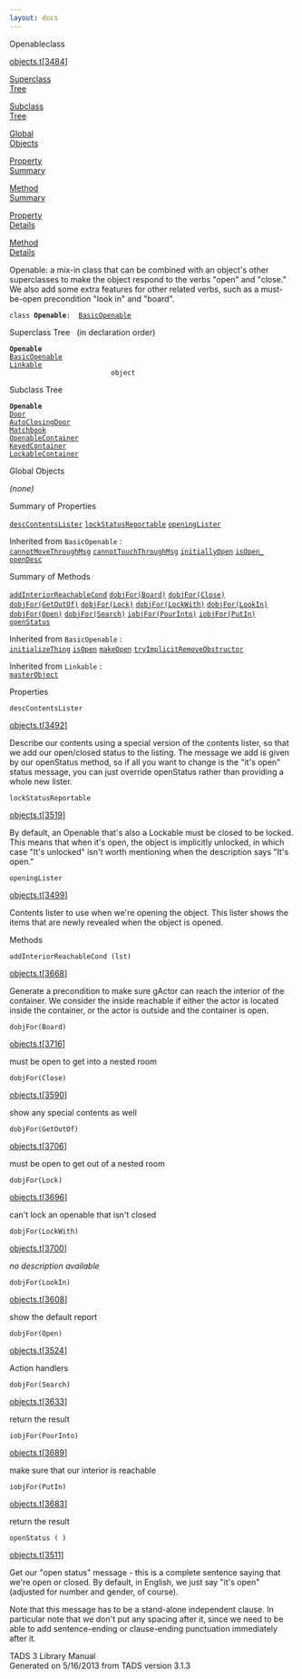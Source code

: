 ```yaml
---
layout: docs
---
```

<span class="title">Openable</span><span class="type">class</span>

[objects.t](../file/objects.t.html)\[[3484](../source/objects.t.html#3484)\]

[Superclass  
Tree](#_SuperClassTree_)

[Subclass  
Tree](#_SubClassTree_)

[Global  
Objects](#_ObjectSummary_)

[Property  
Summary](#_PropSummary_)

[Method  
Summary](#_MethodSummary_)

[Property  
Details](#_Properties_)

[Method  
Details](#_Methods_)



Openable: a mix-in class that can be combined with an object's other
superclasses to make the object respond to the verbs "open" and "close."
We also add some extra features for other related verbs, such as a
must-be-open precondition "look in" and "board".

`class `**`Openable`**` :   `[`BasicOpenable`](../object/BasicOpenable.html)



<span id="_SuperClassTree_"></span>



<span class="hdln">Superclass Tree</span>   (in declaration order)



**`Openable`**  
[`BasicOpenable`](../object/BasicOpenable.html)  
[`Linkable`](../object/Linkable.html)  
`                         object`  
<span id="_SubClassTree_"></span>



<span class="hdln">Subclass Tree</span>  



**`Openable`**  
[`Door`](../object/Door.html)  
[`AutoClosingDoor`](../object/AutoClosingDoor.html)  
[`Matchbook`](../object/Matchbook.html)  
[`OpenableContainer`](../object/OpenableContainer.html)  
[`KeyedContainer`](../object/KeyedContainer.html)  
[`LockableContainer`](../object/LockableContainer.html)  
<span id="_ObjectSummary_"></span>



<span class="hdln">Global Objects</span>  



*(none)* <span id="_PropSummary_"></span>



<span class="hdln">Summary of Properties</span>  



[`descContentsLister`](#descContentsLister) [`lockStatusReportable`](#lockStatusReportable) [`openingLister`](#openingLister)

Inherited from `BasicOpenable` :  
[`cannotMoveThroughMsg`](../object/BasicOpenable.html#cannotMoveThroughMsg) [`cannotTouchThroughMsg`](../object/BasicOpenable.html#cannotTouchThroughMsg) [`initiallyOpen`](../object/BasicOpenable.html#initiallyOpen) [`isOpen_`](../object/BasicOpenable.html#isOpen_) [`openDesc`](../object/BasicOpenable.html#openDesc)



<span id="_MethodSummary_"></span>



<span class="hdln">Summary of Methods</span>  



[`addInteriorReachableCond`](#addInteriorReachableCond) [`dobjFor(Board)`](#dobjFor(Board)) [`dobjFor(Close)`](#dobjFor(Close)) [`dobjFor(GetOutOf)`](#dobjFor(GetOutOf)) [`dobjFor(Lock)`](#dobjFor(Lock)) [`dobjFor(LockWith)`](#dobjFor(LockWith)) [`dobjFor(LookIn)`](#dobjFor(LookIn)) [`dobjFor(Open)`](#dobjFor(Open)) [`dobjFor(Search)`](#dobjFor(Search)) [`iobjFor(PourInto)`](#iobjFor(PourInto)) [`iobjFor(PutIn)`](#iobjFor(PutIn)) [`openStatus`](#openStatus)

Inherited from `BasicOpenable` :  
[`initializeThing`](../object/BasicOpenable.html#initializeThing) [`isOpen`](../object/BasicOpenable.html#isOpen) [`makeOpen`](../object/BasicOpenable.html#makeOpen) [`tryImplicitRemoveObstructor`](../object/BasicOpenable.html#tryImplicitRemoveObstructor)

Inherited from `Linkable` :  
[`masterObject`](../object/Linkable.html#masterObject)

<span id="_Properties_"></span>



<span class="hdln">Properties</span>  



<span id="descContentsLister"></span>

`descContentsLister`

[objects.t](../file/objects.t.html)\[[3492](../source/objects.t.html#3492)\]



Describe our contents using a special version of the contents lister, so
that we add our open/closed status to the listing. The message we add is
given by our openStatus method, so if all you want to change is the
"it's open" status message, you can just override openStatus rather than
providing a whole new lister.



<span id="lockStatusReportable"></span>

`lockStatusReportable`

[objects.t](../file/objects.t.html)\[[3519](../source/objects.t.html#3519)\]



By default, an Openable that's also a Lockable must be closed to be
locked. This means that when it's open, the object is implicitly
unlocked, in which case "It's unlocked" isn't worth mentioning when the
description says "It's open."



<span id="openingLister"></span>

`openingLister`

[objects.t](../file/objects.t.html)\[[3499](../source/objects.t.html#3499)\]



Contents lister to use when we're opening the object. This lister shows
the items that are newly revealed when the object is opened.



<span id="_Methods_"></span>



<span class="hdln">Methods</span>  



<span id="addInteriorReachableCond"></span>

`addInteriorReachableCond (lst)`

[objects.t](../file/objects.t.html)\[[3668](../source/objects.t.html#3668)\]



Generate a precondition to make sure gActor can reach the interior of
the container. We consider the inside reachable if either the actor is
located inside the container, or the actor is outside and the container
is open.



<span id="dobjFor(Board)"></span>

`dobjFor(Board)`

[objects.t](../file/objects.t.html)\[[3716](../source/objects.t.html#3716)\]



must be open to get into a nested room



<span id="dobjFor(Close)"></span>

`dobjFor(Close)`

[objects.t](../file/objects.t.html)\[[3590](../source/objects.t.html#3590)\]



show any special contents as well



<span id="dobjFor(GetOutOf)"></span>

`dobjFor(GetOutOf)`

[objects.t](../file/objects.t.html)\[[3706](../source/objects.t.html#3706)\]



must be open to get out of a nested room



<span id="dobjFor(Lock)"></span>

`dobjFor(Lock)`

[objects.t](../file/objects.t.html)\[[3696](../source/objects.t.html#3696)\]



can't lock an openable that isn't closed



<span id="dobjFor(LockWith)"></span>

`dobjFor(LockWith)`

[objects.t](../file/objects.t.html)\[[3700](../source/objects.t.html#3700)\]



*no description available*



<span id="dobjFor(LookIn)"></span>

`dobjFor(LookIn)`

[objects.t](../file/objects.t.html)\[[3608](../source/objects.t.html#3608)\]



show the default report



<span id="dobjFor(Open)"></span>

`dobjFor(Open)`

[objects.t](../file/objects.t.html)\[[3524](../source/objects.t.html#3524)\]



Action handlers



<span id="dobjFor(Search)"></span>

`dobjFor(Search)`

[objects.t](../file/objects.t.html)\[[3633](../source/objects.t.html#3633)\]



return the result



<span id="iobjFor(PourInto)"></span>

`iobjFor(PourInto)`

[objects.t](../file/objects.t.html)\[[3689](../source/objects.t.html#3689)\]



make sure that our interior is reachable



<span id="iobjFor(PutIn)"></span>

`iobjFor(PutIn)`

[objects.t](../file/objects.t.html)\[[3683](../source/objects.t.html#3683)\]



return the result



<span id="openStatus"></span>

`openStatus ( )`

[objects.t](../file/objects.t.html)\[[3511](../source/objects.t.html#3511)\]



Get our "open status" message - this is a complete sentence saying that
we're open or closed. By default, in English, we just say "it's open"
(adjusted for number and gender, of course).

Note that this message has to be a stand-alone independent clause. In
particular note that we don't put any spacing after it, since we need to
be able to add sentence-ending or clause-ending punctuation immediately
after it.





TADS 3 Library Manual  
Generated on 5/16/2013 from TADS version 3.1.3


